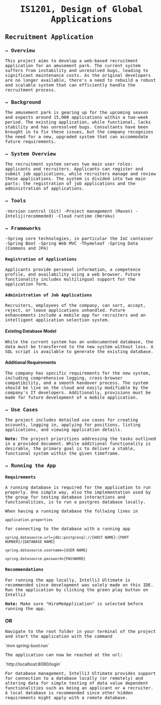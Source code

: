 <h1 style ="text-align:center"><samp> IS1201, Design of Global Applications </samp></h1>
<h2><samp>Recruitment Application</samp></h2>
<h3><samp>⇁ Overview</samp></h3>

<p><samp>This project aims to develop a web-based recruitment application for an amusement park. The current system suffers from instability and unresolved bugs, leading to significant maintenance costs. As the original developers are no longer available, there's a need to rebuild a robust and scalable system that can efficiently handle the recruitment process.</samp></p>


<h3><samp>⇁ Background</samp></h3>

<p><samp>The amusement park is gearing up for the upcoming season and expects around 15,000 applications within a two-week period. The existing application, while functional, lacks stability and has unresolved bugs. Consultants have been brought in to fix these issues, but the company recognizes the need for a new, upgraded system that can accommodate future requirements.</samp></p>


<h3><samp>⇁ System Overview</samp></h3>

<p><samp>The recruitment system serves two main user roles: applicants and recruiters. Applicants can register and submit job applications, while recruiters manage and review these applications. The system is divided into two main parts: the registration of job applications and the administration of applications.</samp></p>
<h3><samp>⇁ Tools</samp></h3>

<p><samp>-Version control (Git)
-Project management (Maven)
-Intelij(recommeded)
-Cloud runtime (Heroku)</samp></p>

<h3><samp>⇁ Frameworks</samp></h3>

<p><samp>-Spring core technologies, in particular the IoC container
-Spring Boot
-Spring Web MVC
-Thymeleaf
-Spring Data (Commons and JPA)</samp></p>
<h4><samp>Registration of Applications</samp></h4>

<p><samp>Applicants provide personal information, a competence profile, and availability using a web browser. Future functionality includes multilingual support for the application form.</samp></p>

<h4><samp>Administration of Job Applications</samp></h4>

<p><samp>Recruiters, employees of the company, can sort, accept, reject, or leave applications unhandled. Future enhancements include a mobile app for recruiters and an intelligent application selection system.</samp></p>

<h4>Existing Database Model</h4>

<p><samp>While the current system has an undocumented database, the data must be transferred to the new system without loss. A SQL script is available to generate the existing database.</samp></p>

<h4>Additional Requirements</h4>

<p><samp>The company has specific requirements for the new system, including comprehensive logging, cross-browser compatibility, and a smooth handover process. The system should be live on the cloud and easily modifiable by the company's IT developers. Additionally, provisions must be made for future development of a mobile application.</samp></p>

<h3><samp>⇁ Use Cases</samp></h3>

<p><samp>The project includes detailed use cases for creating accounts, logging in, applying for positions, listing applications, and viewing application details.</samp></p>

<p><samp><b>Note:</b> The project prioritizes addressing the tasks outlined in a provided document. While additional functionality is desirable, the primary goal is to deliver a stable, functional system within the given timeframe.</samp></p>

<h3><samp>⇁ Running the App</samp></h3>
<h4><samp>Requirements</samp></h4>
<p><samp>A running database is required for the application to run properly. One simple way, also the implementation used by the group for testing database interactions and functionalities, is to run a postgres database locally.</samp></p>

<p><samp>When having a running database the follwing lines in</samp></p>

`application.properties`

<p><samp>for connecting to the database with a running app</samp></p>

`spring.datasource.url=jdbc:postgresql://{HOST NAME}:{PORT NUMBER}/{DATABASE NAME}`

`spring.datasource.username={USER NAME}`

`spring.datasource.password={PASSWORD}`


<h4><samp>Recommendations</samp></h4>
<p><samp>For running the app locally, IntelliJ Ultimate is recommended since development was solely made on this IDE. Run the application by clicking the green play button on IntelliJ</samp></p>
<p><samp><b>Note:</b> Make sure "HireMeApplication" is selected before running the app.</samp></p>

### OR

<p><samp>Navigate to the root folder in your terminal of the project and start the application with the command</samp></p>
`mvn spring-boot:run`
<p><samp>The application can now be reached at the url:</samp></p>
`http://localhost:8080/login`

<p><samp>For database management, IntelliJ Ultimate provides support for connection to a database locally (or remotely) and altering data for simple testing of data value dependent functionalities such as being an applicant or a recruiter. A local database is recommended since other hidden requirements might apply with a remote database.</samp></p>
